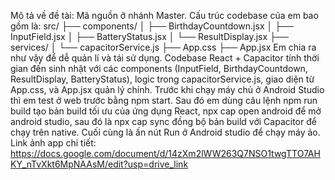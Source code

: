 Mô tả về đề tài: Mã nguồn ở nhánh Master. Cấu trúc codebase của em bao gồm là: src/ ├── components/ │ ├── BirthdayCountdown.jsx
│ ├── InputField.jsx
│ ├── BatteryStatus.jsx
│ └── ResultDisplay.jsx
├── services/ │ └── capacitorService.js
├── App.css
├── App.jsx Em chia ra như vậy để dễ quản lí và tái sử dụng. Codebase React + Capacitor tính thời gian đến sinh nhật với các components (InputField, BirthdayCountdown, ResultDisplay, BatteryStatus), logic trong capacitorService.js, giao diện từ App.css, và App.jsx quản lý chính. Trước khi chạy máy chủ ở Android Studio thì em test ở web trước bằng npm start. Sau đó em dùng câu lệnh npm run build tạo bản build tối ưu của ứng dụng React, npx cap open android để mở android studio, sau đó là npx cap sync đồng bộ bản build với Capacitor để chạy trên native. Cuối cùng là ấn nút Run ở Android studio để chạy máy ảo. Link ảnh app chi tiết: https://docs.google.com/document/d/14zXm2lWW263Q7NSO1twgTTO7AHKY_nTvXkt6MpNAAsM/edit?usp=drive_link
